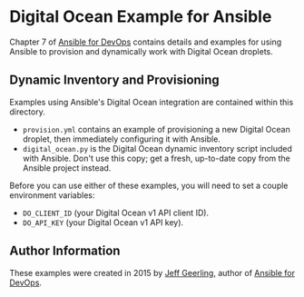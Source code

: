 # Digital Ocean Example for Ansible

Chapter 7 of [Ansible for DevOps](http://ansiblefordevops.com/) contains details and examples for using Ansible to provision and dynamically work with Digital Ocean droplets.

## Dynamic Inventory and Provisioning

Examples using Ansible's Digital Ocean integration are contained within this directory.

  - `provision.yml` contains an example of provisioning a new Digital Ocean droplet, then immediately configuring it with Ansible.
  - `digital_ocean.py` is the Digital Ocean dynamic inventory script included with Ansible. Don't use this copy; get a fresh, up-to-date copy from the Ansible project instead.

Before you can use either of these examples, you will need to set a couple environment variables:

  - `DO_CLIENT_ID` (your Digital Ocean v1 API client ID).
  - `DO_API_KEY` (your Digital Ocean v1 API key).

## Author Information

These examples were created in 2015 by [Jeff Geerling](http://www.jeffgeerling.com/), author of [Ansible for DevOps](http://ansiblefordevops.com/).
